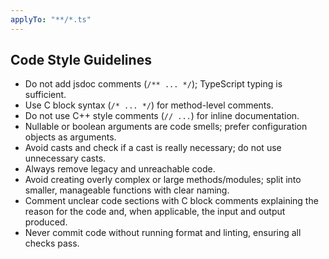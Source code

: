 ```yaml
---
applyTo: "**/*.ts"
---
```


## Code Style Guidelines

- Do not add jsdoc comments (`/** ... */`); TypeScript typing is sufficient.
- Use C block syntax (`/* ... */`) for method-level comments.
- Do not use C++ style comments (`// ...`) for inline documentation.
- Nullable or boolean arguments are code smells; prefer configuration objects as
  arguments.
- Avoid casts and check if a cast is really necessary; do not use unnecessary
  casts.
- Always remove legacy and unreachable code.
- Avoid creating overly complex or large methods/modules; split into smaller,
  manageable functions with clear naming.
- Comment unclear code sections with C block comments explaining the reason for
  the code and, when applicable, the input and output produced.
- Never commit code without running format and linting, ensuring all checks
  pass.
